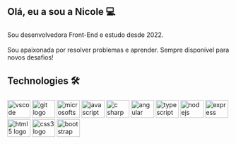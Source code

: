 <h2 align="left">Olá, eu a sou a Nicole 💻</h2>

###
<p align="left">Sou desenvolvedora Front-End e estudo desde 2022. <br><br> Sou apaixonada por resolver problemas e aprender. Sempre disponível para novos desafios! <br>

###
<h2 align="left">Technologies 🛠</h2>

###
<div align="left">
  <img src="https://cdn.jsdelivr.net/gh/devicons/devicon/icons/vscode/vscode-original.svg" height="40" width="52" alt="vscode logo"  />
  <img src="https://cdn.jsdelivr.net/gh/devicons/devicon/icons/git/git-original.svg" height="40" width="52" alt="git logo"  />
  <img src="https://cdn.jsdelivr.net/gh/devicons/devicon/icons/microsoftsqlserver/microsoftsqlserver-plain.svg" height="40" width="52" alt="microsoftsqlserver logo"  />
  <img src="https://cdn.jsdelivr.net/gh/devicons/devicon/icons/javascript/javascript-original.svg" height="40" width="52" alt="javascript logo"  />
  <img src="https://cdn.jsdelivr.net/gh/devicons/devicon/icons/csharp/csharp-original.svg" height="40" width="52" alt="c sharp"  />
  <img src="https://cdn.jsdelivr.net/gh/devicons/devicon/icons/angular/angular-original.svg" height="40" width="52" alt="angular"  />
  <img src="https://cdn.jsdelivr.net/gh/devicons/devicon/icons/typescript/typescript-original.svg" height="40" width="52" alt="typescript"  />
  <img src="https://cdn.jsdelivr.net/gh/devicons/devicon/icons/nodejs/nodejs-original.svg" height="40" width="52" alt="nodejs"  />
  <img src="https://cdn.jsdelivr.net/gh/devicons/devicon/icons/express/express-original.svg" height="40" width="52" alt="express"  />
  <img src="https://cdn.jsdelivr.net/gh/devicons/devicon/icons/html5/html5-original.svg" height="40" width="52" alt="html5 logo"  />
  <img src="https://cdn.jsdelivr.net/gh/devicons/devicon/icons/css3/css3-original.svg" height="40" width="52" alt="css3 logo"  />
  <img src="https://cdn.jsdelivr.net/gh/devicons/devicon/icons/bootstrap/bootstrap-original.svg" height="40" width="52" alt="bootstrap logo"  />
</div>

###
